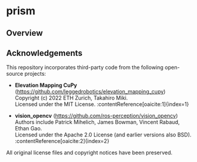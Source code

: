 # prism

## Overview

## Acknowledgements

This repository incorporates third-party code from the following open-source projects:

- **Elevation Mapping CuPy** (https://github.com/leggedrobotics/elevation_mapping_cupy)  
  Copyright (c) 2022 ETH Zurich, Takahiro Miki.  
  Licensed under the MIT License. :contentReference[oaicite:1]{index=1}

- **vision_opencv** (https://github.com/ros-perception/vision_opencv)  
  Authors include Patrick Mihelich, James Bowman, Vincent Rabaud, Ethan Gao.  
  Licensed under the Apache 2.0 License (and earlier versions also BSD). :contentReference[oaicite:2]{index=2}

All original license files and copyright notices have been preserved.  
